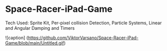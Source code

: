 # Space-Racer-iPad-Game
Tech Used: Sprite Kit, Per-pixel collision Detection, Particle Systems, Linear and Angular Damping and Timers 


![caption] (https://github.com/ViktorVarsano/Space-Racer-iPad-Game/blob/main/Untitled.gif)
